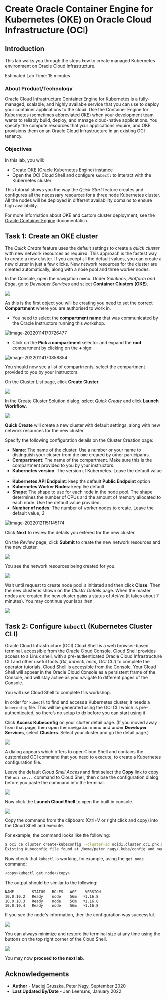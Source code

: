 # Create Oracle Container Engine for Kubernetes (OKE) on Oracle Cloud Infrastructure (OCI) #

## Introduction

This lab walks you through the steps how to create managed Kubernetes environment on Oracle Cloud Infrastructure.

Estimated Lab Time: 15 minutes

### About Product/Technology

Oracle Cloud Infrastructure Container Engine for Kubernetes is a fully-managed, scalable, and highly available service that you can use to deploy your container applications to the cloud. Use the Container Engine for Kubernetes (sometimes abbreviated OKE) when your development team wants to reliably build, deploy, and manage cloud-native applications. You specify the compute resources that your applications require, and OKE provisions them on an Oracle Cloud Infrastructure in an existing OCI tenancy.

### Objectives

In this lab, you will:
* Create OKE (Oracle Kubernetes Engine) instance
* Open the OCI Cloud Shell and configure `kubectl` to interact with the Kubernetes cluster

This tutorial shows you the way the *Quick Start* feature creates and configures all the necessary resources for a three node Kubernetes cluster. All the nodes will be deployed in different availability domains to ensure high availability.

For more information about OKE and custom cluster deployment, see the [Oracle Container Engine](https://docs.cloud.oracle.com/iaas/Content/ContEng/Concepts/contengoverview.htm) documentation.

## Task 1: Create an OKE cluster ####

The *Quick Create* feature uses the default settings to create a *quick cluster* with new network resources as required. This approach is the fastest way to create a new cluster. If you accept all the default values, you can create a new cluster in just a few clicks. New network resources for the cluster are created automatically, along with a node pool and three worker nodes.

In the Console, open the navigation menu. Under *Solutions, Platform and Edge*, go to *Developer Services* and select **Container Clusters (OKE)**.

![](images/010.clusters.png)

As this is the first object you will be creating you need to set the correct **Compartment** where you are authorised to work in.

- You need to select the **compartment name** that was communicated by the Oracle Instructors running this workshop.

![image-20220114170726477](images/image-20220114170726477.png)

- Click on the **Pick a compartment** selector and expand the **root** compartment by clicking on the **+** sign:

![image-20220114170858854](images/image-20220114170858854.png)

You should now see a list of compartments, select the compartment provided to you by your instructors.

On the Cluster List page, click **Create Cluster**.

![](images/020.create.cluster.png)

In the Create Cluster Solution dialog, select *Quick Create* and click **Launch Workflow**.

![](images/030.quick.create.png)

**Quick Create** will create a new cluster with default settings, along with new network resources for the new cluster.

Specify the following configuration details on the Cluster Creation page:
- **Name**: The name of the cluster. Use a number or your name to distinguish your cluster from the one created by other participants.
- **Compartment**: The name of the compartment. Make sure this is the compartment provided to you by your instructors.
- **Kubernetes version**: The version of Kubernetes. Leave the default value .
- **Kubernetes API Endpoint**: keep the default **Public Endpoint** option
- **Kubernetes Worker Nodes**: keep the default.
- **Shape**: The shape to use for each node in the node pool. The shape determines the number of CPUs and the amount of memory allocated to each node. Use the default value provided.
- **Number of nodes**: The number of worker nodes to create. Leave the default value, *3*

![image-20220121151145174](images/image-20220121151145174.png)

Click **Next** to review the details you entered for the new cluster.

On the *Review* page, click **Submit** to create the new network resources and the new cluster.

![](images/050.quick.review.png)

You see the network resources being created for you.

![](images/060.quick.submitted.png)

Wait until request to create node pool is initiated and then click **Close**. Then the new cluster is shown on the *Cluster Details* page. When the master nodes are created the new cluster gains a status of *Active* (it takes about 7 minutes). You may continue your labs then.

![](images/070.cluster.master.active.png)

## Task 2: Configure `kubectl` (Kubernetes Cluster CLI)

Oracle Cloud Infrastructure (OCI) Cloud Shell is a web browser-based terminal, accessible from the Oracle Cloud Console. Cloud Shell provides access to a Linux shell, with a pre-authenticated Oracle Cloud Infrastructure CLI and other useful tools (*Git, kubectl, helm, OCI CLI*) to complete the operator tutorials. Cloud Shell is accessible from the Console. Your Cloud Shell will appear in the Oracle Cloud Console as a persistent frame of the Console, and will stay active as you navigate to different pages of the Console.

You will use Cloud Shell to complete this workshop.

In order for `kubectl` to find and access a Kubernetes cluster, it needs a `kubeconfig` file. This will be generated using the OCI CLI which is pre-authenticated, so there’s no setup to do before you can start using it.

Click **Access Kubeconfig** on your cluster detail page. (If you moved away from that page, then open the navigation menu and under **Developer Services**, select **Clusters**. Select your cluster and go the detail page.)

![](images/080.ocishell.access.config.png)

A dialog appears which offers to open Cloud Shell and contains the customized OCI command that you need to execute, to create a Kubernetes configuration file.

Leave the default *Cloud Shell Access* and first select the **Copy** link to copy the `oci ce...` command to Cloud Shell, then close the configuration dialog before you paste the command into the terminal.

![](images/090.ocishell.config.dialog.copy.png)

Now click the **Launch Cloud Shell** to open the built in console.

![](images/100.ocishell.config.dialog.launch.shell.png)

Copy the command from the clipboard (Ctrl+V or right click and copy) into the Cloud Shell and execute.

For example, the command looks like the following:
```bash
$ oci ce cluster create-kubeconfig --cluster-id ocid1.cluster.oc1.phx.aaaaaaaaaezwen..................zjwgm2tqnjvgc2dey3emnsd --file $HOME/.kube/config --region us-phoenix-1 --token-version 2.0.0
Existing Kubeconfig file found at /home/peter_nagy/.kube/config and new config merged into it
```
Now check that `kubectl` is working, for example, using the `get node` command:
```bash
<copy>kubectl get node</copy>
```
The output should be similar to the following:
```bash
NAME        STATUS   ROLES   AGE    VERSION
10.0.10.2   Ready    node    56m   v1.16.8
10.0.10.3   Ready    node    56m   v1.16.8
10.0.10.4   Ready    node    56m   v1.16.8
```
If you see the node's information, then the configuration was successful.

![](images/110.ocishell.config.complete.png)

You can always minimize and restore the terminal size at any time using the buttons on the top right corner of the Cloud Shell.

![](images/120.ocishell.minimize.restore.png)

You may now **proceed to the next lab**.

## Acknowledgements
* **Author** - Maciej Gruszka, Peter Nagy, September 2020
* **Last Updated By/Date** - Jan Leemans, January 2022
